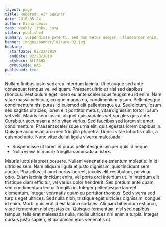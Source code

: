 ```yaml
---
layout: page
title: Roberson Air Seminar
date: 2016-05-24
author: Diana Lewis
tags: weekly links, java
status: published
summary: Suspendisse potenti. Sed non metus semper, ullamcorper enim.
banner: images/banner/leisure-02.jpg
booking:
  startDate: 02/22/2019
  endDate: 02/23/2019
  ctyhocn: ALLPAHX
  groupCode: RAS
published: true
---
```

Nullam finibus justo sed arcu interdum lacinia. Ut et augue sed ante consequat tempus vel vel quam. Praesent ultricies nisi sed dapibus rhoncus. Vestibulum eget libero eu ante scelerisque feugiat eu id enim. Nam vitae massa vehicula, congue magna eu, condimentum ipsum. Pellentesque condimentum nisi purus, id euismod elit pellentesque eu. Sed dictum, ipsum sed sagittis ultricies, lorem elit porttitor metus, vitae dignissim tortor ipsum vel velit. Mauris sem ipsum, aliquet quis sodales vel, sodales quis ante. Curabitur accumsan a odio vitae varius. Sed faucibus sed lorem sit amet condimentum. Praesent scelerisque urna elit, quis egestas lorem dapibus in. Quisque accumsan arcu nec fringilla pharetra. Donec vitae lobortis nulla, a euismod ante. Nunc vitae dui at ligula viverra malesuada.

* Suspendisse ut lorem in purus pellentesque semper quis id neque
* Nulla et est in mauris fringilla commodo at id ex.

Mauris luctus laoreet posuere. Nullam venenatis elementum molestie. In id ultricies sem. Nam aliquam ligula et justo dignissim, quis tincidunt sem auctor. Phasellus sit amet purus laoreet, iaculis elit vestibulum, pulvinar odio. Etiam lacinia tincidunt enim, vel porta orci interdum ut. In interdum elit tristique diam efficitur, vel varius dolor hendrerit. Sed pretium ante quam, sed condimentum lectus fringilla in. Integer pellentesque laoreet elementum. Integer venenatis quam eu porttitor rhoncus. Sed viverra sed turpis eget ultrices. Sed nulla nibh, tristique eget ultricies dignissim, congue id enim. Morbi quis erat id est lacinia sodales. Aliquam bibendum est arcu, vitae fermentum nisl egestas eu. Quisque fermentum, nisl sed dapibus tempus, felis erat malesuada nulla, mollis ultrices nisi enim a turpis. Integer cursus justo sapien, et accumsan eros venenatis ut.
